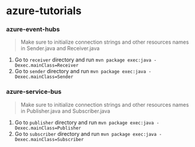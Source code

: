 # azure-tutorials

### azure-event-hubs

> Make sure to initialize connection strings and other resources names in Sender.java and Receiver.java

1. Go to `receiver` directory and run `mvn package exec:java -Dexec.mainClass=Receiver`
2. Go to `sender` directory and run `mvn package exec:java -Dexec.mainClass=Sender`

### azure-service-bus

> Make sure to initialize connection strings and other resources names in Publisher.java and Subscriber.java

1. Go to `publisher` directory and run `mvn package exec:java -Dexec.mainClass=Publisher`
2. Go to `subscriber` directory and run `mvn package exec:java -Dexec.mainClass=Subscriber`
